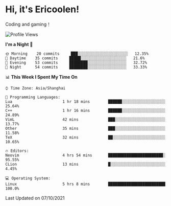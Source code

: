 # Hi, it's Ericoolen!
Coding and gaming！

<!--START_SECTION:waka-->
![Profile Views](http://img.shields.io/badge/Profile%20Views-18-blue)

**I'm a Night 🦉** 

```text
🌞 Morning    20 commits     ███░░░░░░░░░░░░░░░░░░░░░░   12.35% 
🌆 Daytime    35 commits     █████░░░░░░░░░░░░░░░░░░░░   21.6% 
🌃 Evening    53 commits     ████████░░░░░░░░░░░░░░░░░   32.72% 
🌙 Night      54 commits     ████████░░░░░░░░░░░░░░░░░   33.33%

```


📊 **This Week I Spent My Time On** 

```text
⌚︎ Time Zone: Asia/Shanghai

💬 Programming Languages: 
Lua                      1 hr 18 mins        ██████░░░░░░░░░░░░░░░░░░░   25.64% 
C++                      1 hr 16 mins        ██████░░░░░░░░░░░░░░░░░░░   24.89% 
VimL                     42 mins             ███░░░░░░░░░░░░░░░░░░░░░░   13.77% 
Other                    35 mins             ███░░░░░░░░░░░░░░░░░░░░░░   11.58% 
TeX                      32 mins             ██░░░░░░░░░░░░░░░░░░░░░░░   10.65%

🔥 Editors: 
Neovim                   4 hrs 54 mins       ████████████████████████░   95.55% 
CLion                    13 mins             █░░░░░░░░░░░░░░░░░░░░░░░░   4.45%

💻 Operating System: 
Linux                    5 hrs 8 mins        █████████████████████████   100.0%

```


 Last Updated on 07/10/2021
<!--END_SECTION:waka-->

